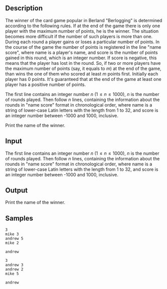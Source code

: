 ## Description

<div><p>The winner of the card game popular in Berland "Berlogging" is determined according to the following rules. If at the end of the game there is only one player with the maximum number of points, he is the winner. The situation becomes more difficult if the number of such players is more than one. During each round a player gains or loses a particular number of points. In the course of the game the number of points is registered in the line "<span class="tex-font-style-tt">name score</span>", where <span class="tex-font-style-tt">name</span> is a player's name, and <span class="tex-font-style-tt">score</span> is the number of points gained in this round, which is an integer number. If score is negative, this means that the player has lost in the round. So, if two or more players have the maximum number of points (say, it equals to <span class="tex-span"><i>m</i></span>) at the end of the game, than wins the one <span class="tex-font-style-it">of them</span> who scored at least <span class="tex-span"><i>m</i></span> points first. Initially each player has 0 points. It's guaranteed that at the end of the game at least one player has a positive number of points.</p></div><div class="input-specification"><p>The first line contains an integer number <span class="tex-span"><i>n</i></span> (<span class="tex-span">1  ≤  <i>n</i>  ≤  1000</span>), <span class="tex-span"><i>n</i></span> is the number of rounds played. Then follow <span class="tex-span"><i>n</i></span> lines, containing the information about the rounds in "<span class="tex-font-style-tt">name score</span>" format in chronological order, where <span class="tex-font-style-tt">name</span> is a string of lower-case Latin letters with the length from 1 to 32, and <span class="tex-font-style-tt">score</span> is an integer number between -1000 and 1000, inclusive.</p></div><div class="output-specification"><p>Print the name of the winner.</p></div>


## Input

<p>The first line contains an integer number <span class="tex-span"><i>n</i></span> (<span class="tex-span">1  ≤  <i>n</i>  ≤  1000</span>), <span class="tex-span"><i>n</i></span> is the number of rounds played. Then follow <span class="tex-span"><i>n</i></span> lines, containing the information about the rounds in "<span class="tex-font-style-tt">name score</span>" format in chronological order, where <span class="tex-font-style-tt">name</span> is a string of lower-case Latin letters with the length from 1 to 32, and <span class="tex-font-style-tt">score</span> is an integer number between -1000 and 1000, inclusive.</p>


## Output

<p>Print the name of the winner.</p>


## Samples

```input1
3
mike 3
andrew 5
mike 2

```

```output1
andrew

```






```input2
3
andrew 3
andrew 2
mike 5

```

```output2
andrew

```



